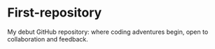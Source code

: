 # First-repository
My debut GitHub repository: where coding adventures begin, open to collaboration and feedback.
